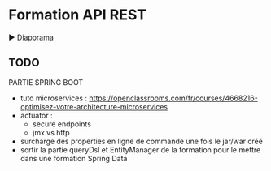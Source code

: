 # Formation API REST

:arrow_forward: [Diaporama](https://gaetan-varlet.github.io/formation-api-rest/)

## TODO

PARTIE SPRING BOOT
- tuto microservices : https://openclassrooms.com/fr/courses/4668216-optimisez-votre-architecture-microservices
- actuator :
    - secure endpoints
    - jmx vs http
- surcharge des properties en ligne de commande une fois le jar/war créé
- sortir la partie queryDsl et EntityManager de la formation pour le mettre dans une formation Spring Data

